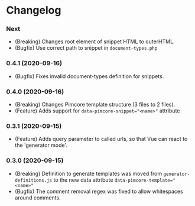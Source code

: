 # Changelog

### Next
* (Breaking) Changes root element of snippet HTML to outerHTML.
* (Bugfix) Use correct path to snippet in `document-types.php`

### 0.4.1 (2020-09-16)
* (Bugfix) Fixes invalid document-types definition for snippets.

### 0.4.0 (2020-09-16)
* (Breaking) Changes Pimcore template structure (3 files to 2 files).
* (Feature) Adds support for `data-pimcore-snippet="<name>"` attribute

### 0.3.1 (2020-09-15)
* (Feature) Adds query parameter to called urls, so that Vue can react to the 'generator mode'.

### 0.3.0 (2020-09-15)
* (Breaking) Definition to generate templates was moved from `generator-definitions.js` to the new data attribute `data-pimcore-template="<name>"`
* (Bugfix) The comment removal regex was fixed to allow whitespaces around comments.
